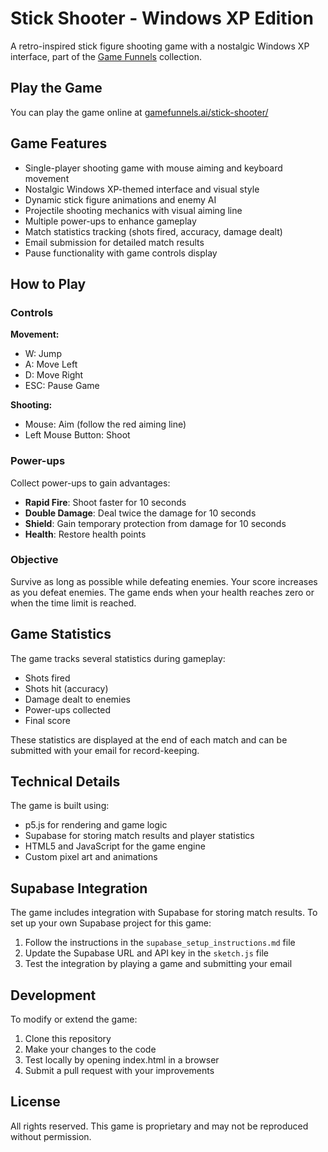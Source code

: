 # Stick Shooter - Windows XP Edition

A retro-inspired stick figure shooting game with a nostalgic Windows XP interface, part of the [Game Funnels](http://gamefunnels.ai) collection.

## Play the Game

You can play the game online at [gamefunnels.ai/stick-shooter/](http://gamefunnels.ai/stick-shooter/)

## Game Features

- Single-player shooting game with mouse aiming and keyboard movement
- Nostalgic Windows XP-themed interface and visual style
- Dynamic stick figure animations and enemy AI
- Projectile shooting mechanics with visual aiming line
- Multiple power-ups to enhance gameplay
- Match statistics tracking (shots fired, accuracy, damage dealt)
- Email submission for detailed match results
- Pause functionality with game controls display

## How to Play

### Controls

**Movement:**
- W: Jump
- A: Move Left
- D: Move Right
- ESC: Pause Game

**Shooting:**
- Mouse: Aim (follow the red aiming line)
- Left Mouse Button: Shoot

### Power-ups

Collect power-ups to gain advantages:
- **Rapid Fire**: Shoot faster for 10 seconds
- **Double Damage**: Deal twice the damage for 10 seconds
- **Shield**: Gain temporary protection from damage for 10 seconds
- **Health**: Restore health points

### Objective

Survive as long as possible while defeating enemies. Your score increases as you defeat enemies. The game ends when your health reaches zero or when the time limit is reached.

## Game Statistics

The game tracks several statistics during gameplay:
- Shots fired
- Shots hit (accuracy)
- Damage dealt to enemies
- Power-ups collected
- Final score

These statistics are displayed at the end of each match and can be submitted with your email for record-keeping.

## Technical Details

The game is built using:
- p5.js for rendering and game logic
- Supabase for storing match results and player statistics
- HTML5 and JavaScript for the game engine
- Custom pixel art and animations

## Supabase Integration

The game includes integration with Supabase for storing match results. To set up your own Supabase project for this game:

1. Follow the instructions in the `supabase_setup_instructions.md` file
2. Update the Supabase URL and API key in the `sketch.js` file
3. Test the integration by playing a game and submitting your email

## Development

To modify or extend the game:

1. Clone this repository
2. Make your changes to the code
3. Test locally by opening index.html in a browser
4. Submit a pull request with your improvements

## License

All rights reserved. This game is proprietary and may not be reproduced without permission. 